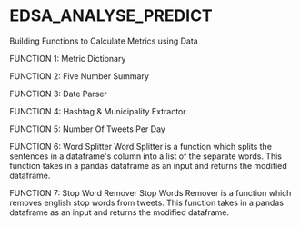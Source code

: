 # EDSA_ANALYSE_PREDICT
Building Functions to Calculate Metrics using Data

FUNCTION 1: Metric Dictionary

FUNCTION 2: Five Number Summary

FUNCTION 3: Date Parser

FUNCTION 4: Hashtag & Municipality Extractor

FUNCTION 5: Number Of Tweets Per Day

FUNCTION 6: Word Splitter
Word Splitter is a function which splits the sentences 
in a dataframe's column into a list of the separate words.
This function takes in a pandas dataframe as an input and
returns the modified dataframe.

FUNCTION 7: Stop Word Remover
Stop Words Remover is a function which removes english stop words from tweets.
This function takes in a pandas dataframe as an input and
returns the modified dataframe.